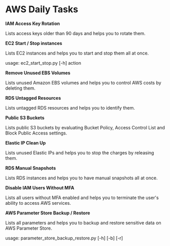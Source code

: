 # AWS Daily Tasks
**IAM Access Key Rotation**

Lists access keys older than 90 days and helps you to rotate them.

**EC2 Start / Stop instances**

Lists EC2 instances and helps you to start and stop them all at once.

usage: ec2_start_stop.py [-h] action

**Remove Unused EBS Volumes**

Lists unused Amazon EBS volumes and helps you to control AWS costs by deleting them.

**RDS Untagged Resources**

Lists untagged RDS resources and helps you to identify them.

**Public S3 Buckets**

Lists public S3 buckets by evaluating Bucket Policy, Access Control List and Block Public Access settings.

**Elastic IP Clean Up**

Lists unused Elastic IPs and helps you to stop the charges by releasing them.

**RDS Manual Snapshots**

Lists RDS instances and helps you to have manual snapshots all at once.

**Disable IAM Users Without MFA**

Lists all users without MFA enabled and helps you to terminate the user's ability to access AWS services.

**AWS Parameter Store Backup / Restore**

Lists all parameters and helps you to backup and restore sensitive data on AWS Parameter Store.

usage: parameter_store_backup_restore.py [-h] [-b] [-r]

